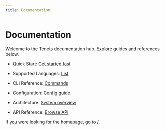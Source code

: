 ```yaml
---
title: Documentation
---
```


# Documentation

Welcome to the Tenets documentation hub. Explore guides and references below.

- Quick Start: [Get started fast](quickstart.md)
- Supported Languages: [List](supported_languages.md)
- CLI Reference: [Commands](cli.md)
- Configuration: [Config guide](config.md)
- Architecture: [System overview](architecture.md)

- API Reference: [Browse API](api/index.md)

If you were looking for the homepage, go to [/](./index.md).
